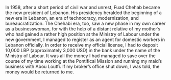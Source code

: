 In 1958, after a short period of civil war and unrest, Fuad Chehab became the new president of Lebanon. His presidency heralded the beginning of a new era in Lebanon, an era of technocracy, modernization, and bureaucratization. The Chehabi era, too, saw a new phase in my own career as a businesswoman, for with the help of a distant relative of my mother’s who had gained a rather high position at the Ministry of Labour under the new government, I managed to register as an agent for domestic workers in Lebanon officially. In order to receive my official license, I had to deposit 10,000 LBP (approximately 3,000 USD) in the bank under the name of the Ministry of Labour. It was all the money I had managed to save over the course of my time working at the Pontifical Mission and running my maid’s business with Abou Loutfi. If my broker’s office shut down, I was told, the money would be returned to me.
